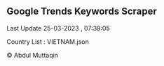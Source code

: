 

## Google Trends Keywords Scraper 
 
Last Update 25-03-2023 , 07:39:05

Country List :
VIETNAM.json



© Abdul Muttaqin 
